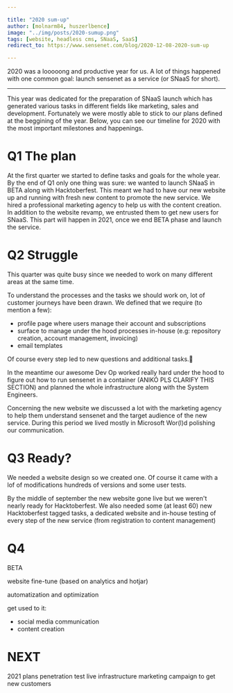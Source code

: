 ```yaml
---

title: "2020 sum-up"
author: [molnarm84, huszerlbence]
image: "../img/posts/2020-sumup.png"
tags: [website, headless cms, SNaaS, SaaS]
redirect_to: https://www.sensenet.com/blog/2020-12-08-2020-sum-up

---
```


2020 was a looooong and productive year for us. A lot of things happened with one common goal: launch sensenet as a service (or SNaaS for short).

---

This year was dedicated for the preparation of SNaaS launch which has generated various tasks in different fields like marketing, sales and development. Fortunately we were mostly able to stick to our plans defined at the beggining of the year.
Below, you can see our timeline for 2020 with the most important milestones and happenings.

# Q1 The plan
At the first quarter we started to define tasks and goals for the whole year. By the end of Q1 only one thing was sure: we wanted to launch SNaaS in BETA along with Hacktoberfest. This meant we had to have our new website up and running with fresh new content to promote the new service.
We hired a professional marketing agency to help us with the content creation. In addition to the website revamp, we entrusted them to get new users for SNaaS. This part will happen in 2021, once we end BETA phase and launch the service.

# Q2 Struggle
This quarter was quite busy since we needed to work on many different areas at the same time.

To understand the processes and the tasks we should work on, lot of customer journeys have been drawn.
We defined that we require (to mention a few):
- profile page where users manage their account and subscriptions
- surface to manage under the hood processes in-house (e.g: repository creation, account management, invoicing)
- email templates

Of course every step led to new questions and additional tasks.🥳

In the meantime our awesome Dev Op worked really hard under the hood to figure out how to run sensenet in a container (ANIKÓ PLS CLARIFY THIS SECTION) and planned the whole infrastructure along with the System Engineers.

Concerning the new website we discussed a lot with the marketing agency to help them understand sensenet and the target audience of the new service. During this period we lived mostly in Microsoft Wor(l)d polishing our communication.

# Q3 Ready?
We needed a website design so we created one. Of course it came with a lof of modifications hundreds of versions and some user tests.

By the middle of september the new website gone live but we weren't nearly ready for Hacktoberfest.
We also needed some (at least 60) new Hacktoberfest tagged tasks, a dedicated website and in-house testing of every step of the new service (from registration to content management)

# Q4 


BETA

website fine-tune (based on analytics and hotjar)

automatization and optimization


get used to it:
- social media communication
- content creation





# NEXT
2021 plans
penetration test
live infrastructure
marketing campaign to get new customers





